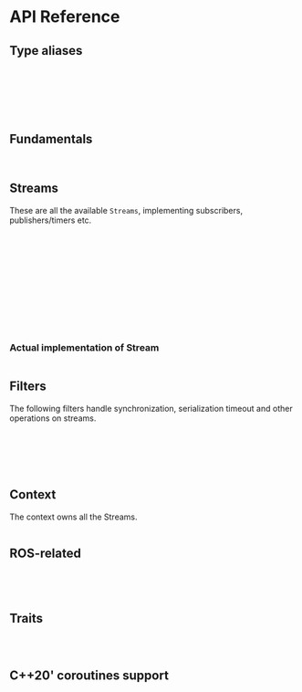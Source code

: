 # API Reference 

## Type aliases

```{doxygentypedef} icey::Node
```
```{doxygentypedef} icey::LifecycleNode
```

```{doxygentypedef} icey::Timer
```

```{doxygentypedef} icey::Parameter
```

```{doxygentypedef} icey::Clock
```
```{doxygentypedef} icey::Time
```
```{doxygentypedef} icey::Duration
```

## Fundamentals
```{doxygenstruct} icey::Nothing
```
```{doxygenstruct} icey::Result
```
## Streams 
These are all the available `Streams`, implementing subscribers, publishers/timers etc.


```{doxygenclass} icey::Stream
```

```{doxygenstruct} icey::ParameterStream
```

```{doxygenstruct} icey::SubscriptionStream
```
```{doxygenstruct} icey::TimerStream
```
```{doxygenstruct} icey::TimerImpl
```


```{doxygenstruct} icey::PublisherStream
```
```{doxygenstruct} icey::PublisherImpl
```

```{doxygenstruct} icey::ServiceStream
```

```{doxygenstruct} icey::ServiceClient
```
```{doxygenstruct} icey::ServiceClientImpl
```

```{doxygenstruct} icey::TransformSubscriptionStream
```
```{doxygenstruct} icey::TransformSubscriptionStreamImpl
```

```{doxygenstruct} icey::TransformPublisherStream
```

### Actual implementation of Stream 

```{doxygenclass} icey::impl::Stream
```

## Filters 

The following filters handle synchronization, serialization  timeout and other operations on streams. 

```{doxygenstruct} icey::SimpleFilterAdapter
```

```{doxygenclass} icey::SynchronizerStream
```

```{doxygensstruct} icey::SynchronizerStreamImpl
```

```{doxygenstruct} icey::TF2MessageFilter
```

```{doxygenstruct} icey::TF2MessageFilterImpl
```

```{doxygenstruct} icey::TimeoutFilter
```

## Context
The context owns all the Streams. 

```{doxygenclass} icey::Context
```

## ROS-related 

```{doxygenclass} icey::NodeBookkeeping
```

```{doxygenstruct} icey::NodeInterfaces
```

```{doxygenstruct} icey::TFListener
```

```{doxygenclass} icey::NodeWithIceyContext
```

## Traits 
```{doxygentypedef} icey::obs_err
```
```{doxygentypedef} icey::obs_val
```
```{doxygentypedef} icey::obs_msg
```

## C++20' coroutines support 

